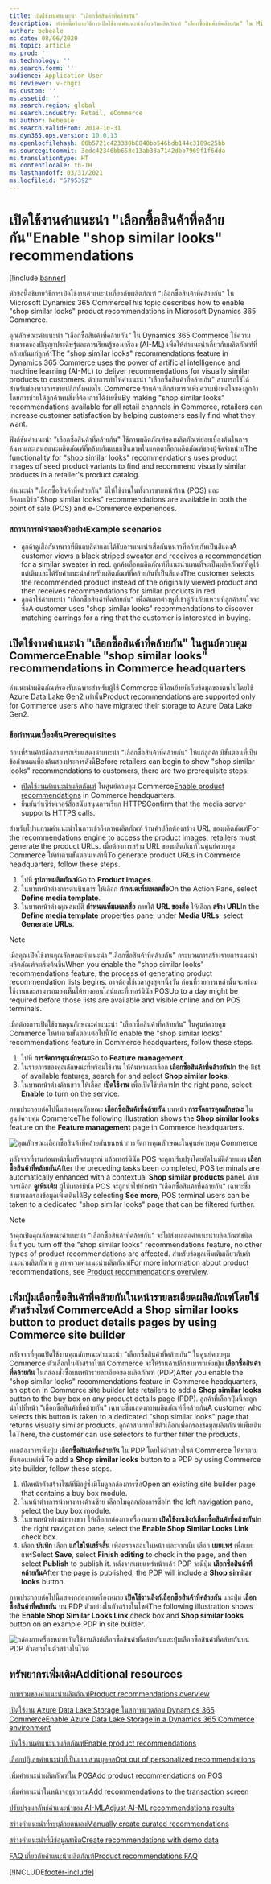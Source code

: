 ```yaml
---
title: เปิดใช้งานคำแนะนำ "เลือกซื้อสินค้าที่คล้ายกัน"
description: หัวข้อนี้อธิบายวิธีการเปิดใช้งานคำแนะนำเกี่ยวกับผลิตภัณฑ์ "เลือกซื้อสินค้าที่คล้ายกัน" ใน Microsoft Dynamics 365 Commerce
author: bebeale
ms.date: 08/06/2020
ms.topic: article
ms.prod: ''
ms.technology: ''
ms.search.form: ''
audience: Application User
ms.reviewer: v-chgri
ms.custom: ''
ms.assetid: ''
ms.search.region: global
ms.search.industry: Retail, eCommerce
ms.author: bebeale
ms.search.validFrom: 2019-10-31
ms.dyn365.ops.version: 10.0.13
ms.openlocfilehash: 06b5721c423330b8840bb546bdb144c3189c25bb
ms.sourcegitcommit: 3cdc42346bb653c13ab33a7142dbb7969f1f6dda
ms.translationtype: HT
ms.contentlocale: th-TH
ms.lasthandoff: 03/31/2021
ms.locfileid: "5795392"
---
```

# <a name="enable-shop-similar-looks-recommendations"></a><span data-ttu-id="3ba02-103">เปิดใช้งานคำแนะนำ "เลือกซื้อสินค้าที่คล้ายกัน"</span><span class="sxs-lookup"><span data-stu-id="3ba02-103">Enable "shop similar looks" recommendations</span></span>

[!include [banner](includes/banner.md)]

<span data-ttu-id="3ba02-104">หัวข้อนี้อธิบายวิธีการเปิดใช้งานคำแนะนำเกี่ยวกับผลิตภัณฑ์ "เลือกซื้อสินค้าที่คล้ายกัน" ใน Microsoft Dynamics 365 Commerce</span><span class="sxs-lookup"><span data-stu-id="3ba02-104">This topic describes how to enable "shop similar looks" product recommendations in Microsoft Dynamics 365 Commerce.</span></span>

<span data-ttu-id="3ba02-105">คุณลักษณะคำแนะนำ "เลือกซื้อสินค้าที่คล้ายกัน" ใน Dynamics 365 Commerce ใช้ความสามารถของปัญญาประดิษฐ์และการเรียนรู้ของเครื่อง (AI-ML) เพื่อให้คำแนะนำเกี่ยวกับผลิตภัณฑ์ที่คล้ายกันแก่ลูกค้า</span><span class="sxs-lookup"><span data-stu-id="3ba02-105">The "shop similar looks" recommendations feature in Dynamics 365 Commerce uses the power of artificial intelligence and machine learning (AI-ML) to deliver recommendations for visually similar products to customers.</span></span> <span data-ttu-id="3ba02-106">ด้วยการทำให้คำแนะนำ "เลือกซื้อสินค้าที่คล้ายกัน" สามารถใช้ได้สำหรับช่องทางการขายปลีกทั้งหมดใน Commerce ร้านค้าปลีกสามารถเพิ่มความพึงพอใจของลูกค้าโดยการช่วยให้ลูกค้าพบสิ่งที่ต้องการได้ง่ายขึ้น</span><span class="sxs-lookup"><span data-stu-id="3ba02-106">By making "shop similar looks" recommendations available for all retail channels in Commerce, retailers can increase customer satisfaction by helping customers easily find what they want.</span></span>

<span data-ttu-id="3ba02-107">ฟังก์ชันคำแนะนำ "เลือกซื้อสินค้าที่คล้ายกัน" ใช้ภาพผลิตภัณฑ์ของผลิตภัณฑ์ย่อยเบื้องต้นในการค้นหาและเสนอแนะผลิตภัณฑ์ที่คล้ายกันแบบเป็นภาพในแคตตาล็อกผลิตภัณฑ์ของผู้จัดจำหน่าย</span><span class="sxs-lookup"><span data-stu-id="3ba02-107">The functionality for "shop similar looks" recommendations uses product images of seed product variants to find and recommend visually similar products in a retailer's product catalog.</span></span> 

<span data-ttu-id="3ba02-108">คำแนะนำ "เลือกซื้อสินค้าที่คล้ายกัน" มีให้ใช้งานในทั้งการขายหน้าร้าน (POS) และอีคอมเมิร์ซ</span><span class="sxs-lookup"><span data-stu-id="3ba02-108">"Shop similar looks" recommendations are available in both the point of sale (POS) and e-Commerce experiences.</span></span>

### <a name="example-scenarios"></a><span data-ttu-id="3ba02-109">สถานการณ์จำลองตัวอย่าง</span><span class="sxs-lookup"><span data-stu-id="3ba02-109">Example scenarios</span></span>

- <span data-ttu-id="3ba02-110">ลูกค้าดูเสื้อกันหนาวที่มีแถบสีดำและได้รับการแนะนำเสื้อกันหนาวที่คล้ายกันเป็นสีแดง</span><span class="sxs-lookup"><span data-stu-id="3ba02-110">A customer views a black striped sweater and receives a recommendation for a similar sweater in red.</span></span> <span data-ttu-id="3ba02-111">ลูกค้าเลือกผลิตภัณฑ์ที่แนะนำแทนที่จะเป็นผลิตภัณฑ์ที่ดูไว้แต่เดิมและได้รับคำแนะนำสำหรับผลิตภัณฑ์ที่คล้ายกันที่เป็นสีแดง</span><span class="sxs-lookup"><span data-stu-id="3ba02-111">The customer selects the recommended product instead of the originally viewed product and then receives recommendations for similar products in red.</span></span> 
- <span data-ttu-id="3ba02-112">ลูกค้าใช้คำแนะนำ "เลือกซื้อสินค้าที่คล้ายกัน" เพื่อค้นหาต่างหูที่เข้าคู่กันกับแหวนที่ลูกค้าสนใจจะซื้อ</span><span class="sxs-lookup"><span data-stu-id="3ba02-112">A customer uses "shop similar looks" recommendations to discover matching earrings for a ring that the customer is interested in buying.</span></span>

## <a name="enable-shop-similar-looks-recommendations-in-commerce-headquarters"></a><span data-ttu-id="3ba02-113">เปิดใช้งานคำแนะนำ "เลือกซื้อสินค้าที่คล้ายกัน" ในศูนย์ควบคุม Commerce</span><span class="sxs-lookup"><span data-stu-id="3ba02-113">Enable "shop similar looks" recommendations in Commerce headquarters</span></span>

<span data-ttu-id="3ba02-114">คำแนะนำผลิตภัณฑ์รองรับเฉพาะสำหรับผู้ใช้ Commerce ที่โอนย้ายที่เก็บข้อมูลของตนไปโดยใช้ Azure Data Lake Gen2 เท่านั้น</span><span class="sxs-lookup"><span data-stu-id="3ba02-114">Product recommendations are supported only for Commerce users who have migrated their storage to Azure Data Lake Gen2.</span></span>

### <a name="prerequisites"></a><span data-ttu-id="3ba02-115">ข้อกำหนดเบื้องต้น</span><span class="sxs-lookup"><span data-stu-id="3ba02-115">Prerequisites</span></span>

<span data-ttu-id="3ba02-116">ก่อนที่ร้านค้าปลีกสามารถเริ่มแสดงคำแนะนำ "เลือกซื้อสินค้าที่คล้ายกัน" ให้แก่ลูกค้า มีขั้นตอนที่เป็นข้อกำหนดเบื้องต้นสองประการดังนี้</span><span class="sxs-lookup"><span data-stu-id="3ba02-116">Before retailers can begin to show "shop similar looks" recommendations to customers, there are two prerequisite steps:</span></span>

- <span data-ttu-id="3ba02-117">[เปิดใช้งานคำแนะนำผลิตภัณฑ์](enable-product-recommendations.md) ในศูนย์ควบคุม Commerce</span><span class="sxs-lookup"><span data-stu-id="3ba02-117">[Enable product recommendations](enable-product-recommendations.md) in Commerce headquarters.</span></span>
- <span data-ttu-id="3ba02-118">ยืนยันว่าเซิร์ฟเวอร์สื่อสนับสนุนการเรียก HTTPS</span><span class="sxs-lookup"><span data-stu-id="3ba02-118">Confirm that the media server supports HTTPS calls.</span></span>

<span data-ttu-id="3ba02-119">สำหรับโปรแกรมคำแนะนำในการเข้าถึงภาพผลิตภัณฑ์ ร้านค้าปลีกต้องสร้าง URL ของผลิตภัณฑ์</span><span class="sxs-lookup"><span data-stu-id="3ba02-119">For the recommendations engine to access the product images, retailers must generate the product URLs.</span></span> <span data-ttu-id="3ba02-120">เมื่อต้องการสร้าง URL ของผลิตภัณฑ์ในศูนย์ควบคุม Commerce ให้ทำตามขั้นตอนเหล่านี้</span><span class="sxs-lookup"><span data-stu-id="3ba02-120">To generate product URLs in Commerce headquarters, follow these steps.</span></span>

1. <span data-ttu-id="3ba02-121">ไปที่ **รูปภาพผลิตภัณฑ์**</span><span class="sxs-lookup"><span data-stu-id="3ba02-121">Go to **Product images**.</span></span>
1. <span data-ttu-id="3ba02-122">ในบานหน้าต่างการดำเนินการ ให้เลือก **กำหนดเท็มเพลตสื่อ**</span><span class="sxs-lookup"><span data-stu-id="3ba02-122">On the Action Pane, select **Define media template**.</span></span>
1. <span data-ttu-id="3ba02-123">ในบานหน้าต่างคุณสมบัติ **กำหนดเท็มเพลตสื่อ** ภายใต้ **URL ของสื่อ** ให้เลือก **สร้าง URL**</span><span class="sxs-lookup"><span data-stu-id="3ba02-123">In the **Define media template** properties pane, under **Media URLs**, select **Generate URLs**.</span></span>

> [!NOTE]
> <span data-ttu-id="3ba02-124">เมื่อคุณเปิดใช้งานคุณลักษณะคำแนะนำ "เลือกซื้อสินค้าที่คล้ายกัน" กระบวนการสร้างรายการแนะนำผลิตภัณฑ์จะเริ่มต้นขึ้น</span><span class="sxs-lookup"><span data-stu-id="3ba02-124">When you enable the "shop similar looks" recommendations feature, the process of generating product recommendation lists begins.</span></span> <span data-ttu-id="3ba02-125">อาจต้องใช้เวลาสูงสุดหนึ่งวัน ก่อนที่รายการเหล่านั้นจะพร้อมใช้งานและสามารถมองเห็นได้ทางออนไลน์และที่เทอร์มินัล POS</span><span class="sxs-lookup"><span data-stu-id="3ba02-125">Up to a day might be required before those lists are available and visible online and on POS terminals.</span></span>

<span data-ttu-id="3ba02-126">เมื่อต้องการเปิดใช้งานคุณลักษณะคำแนะนำ "เลือกซื้อสินค้าที่คล้ายกัน" ในศูนย์ควบคุม Commerce ให้ทำตามขั้นตอนต่อไปนี้</span><span class="sxs-lookup"><span data-stu-id="3ba02-126">To enable the "shop similar looks" recommendations feature in Commerce headquarters, follow these steps.</span></span>

1. <span data-ttu-id="3ba02-127">ไปที่ **การจัดการคุณลักษณะ**</span><span class="sxs-lookup"><span data-stu-id="3ba02-127">Go to **Feature management**.</span></span>
1. <span data-ttu-id="3ba02-128">ในรายการของคุณลักษณะที่พร้อมใช้งาน ให้ค้นหาและเลือก **เลือกซื้อสินค้าที่คล้ายกัน**</span><span class="sxs-lookup"><span data-stu-id="3ba02-128">In the list of available features, search for and select **Shop similar looks**.</span></span>
1. <span data-ttu-id="3ba02-129">ในบานหน้าต่างด้านขวา ให้เลือก **เปิดใช้งาน** เพื่อเปิดใช้บริการ</span><span class="sxs-lookup"><span data-stu-id="3ba02-129">In the right pane, select **Enable** to turn on the service.</span></span>

<span data-ttu-id="3ba02-130">ภาพประกอบต่อไปนี้แสดงคุณลักษณะ **เลือกซื้อสินค้าที่คล้ายกัน** บนหน้า **การจัดการคุณลักษณะ** ในศูนย์ควบคุม Commerce</span><span class="sxs-lookup"><span data-stu-id="3ba02-130">The following illustration shows the **Shop similar looks** feature on the **Feature management** page in Commerce headquarters.</span></span>

![คุณลักษณะเลือกซื้อสินค้าที่คล้ายกันบนหน้าการจัดการคุณลักษณะในศูนย์ควบคุม Commerce](./media/enableshopsimilarlooks.png)

<span data-ttu-id="3ba02-132">หลังจากที่งานก่อนหน้านี้เสร็จสมบูรณ์ แล้วเทอร์มินัล POS จะถูกปรับปรุงโดยอัตโนมัติด้วยแผง **เลือกซื้อสินค้าที่คล้ายกัน**</span><span class="sxs-lookup"><span data-stu-id="3ba02-132">After the preceding tasks been completed, POS terminals are automatically enhanced with a contextual **Shop similar products** panel.</span></span> <span data-ttu-id="3ba02-133">ด้วยการเลือก **ดูเพิ่มเติม** ผู้ใช้เทอร์มินัล POS จะถูกนำไปยังหน้า "เลือกซื้อสินค้าที่คล้ายกัน" เฉพาะซึ่งสามารถกรองข้อมูลเพิ่มเติมได้</span><span class="sxs-lookup"><span data-stu-id="3ba02-133">By selecting **See more**, POS terminal users can be taken to a dedicated "shop similar looks" page that can be filtered further.</span></span>

> [!NOTE]
> <span data-ttu-id="3ba02-134">ถ้าคุณปิดคุณลักษณะคำแนะนำ "เลือกซื้อสินค้าที่คล้ายกัน" จะไม่ส่งผลต่อคำแนะนำผลิตภัณฑ์ชนิดอื่น</span><span class="sxs-lookup"><span data-stu-id="3ba02-134">If you turn off the "shop similar looks" recommendations feature, no other types of product recommendations are affected.</span></span> <span data-ttu-id="3ba02-135">สำหรับข้อมูลเพิ่มเติมเกี่ยวกับคำแนะนำผลิตภัณฑ์ ดู [ภาพรวมคำแนะนำผลิตภัณฑ์](product-recommendations.md)</span><span class="sxs-lookup"><span data-stu-id="3ba02-135">For more information about product recommendations, see [Product recommendations overview](product-recommendations.md).</span></span>

## <a name="add-a-shop-similar-looks-button-to-product-details-pages-by-using-commerce-site-builder"></a><span data-ttu-id="3ba02-136">เพิ่มปุ่มเลือกซื้อสินค้าที่คล้ายกันในหน้ารายละเอียดผลิตภัณฑ์โดยใช้ตัวสร้างไซต์ Commerce</span><span class="sxs-lookup"><span data-stu-id="3ba02-136">Add a Shop similar looks button to product details pages by using Commerce site builder</span></span>

<span data-ttu-id="3ba02-137">หลังจากที่คุณเปิดใช้งานคุณลักษณะคำแนะนำ "เลือกซื้อสินค้าที่คล้ายกัน" ในศูนย์ควบคุม Commerce ตัวเลือกในตัวสร้างไซต์ Commerce จะให้ร้านค้าปลีกสามารถเพิ่มปุ่ม **เลือกซื้อสินค้าที่คล้ายกัน** ในกล่องสั่งซื้อบนหน้ารายละเอียดของผลิตภัณฑ์ (PDP)</span><span class="sxs-lookup"><span data-stu-id="3ba02-137">After you enable the "shop similar looks" recommendations feature in Commerce headquarters, an option in Commerce site builder lets retailers to add a **Shop similar looks** button to the buy box on any product details page (PDP).</span></span> <span data-ttu-id="3ba02-138">ลูกค้าที่เลือกปุ่มนี้จะถูกนำไปที่หน้า "เลือกซื้อสินค้าที่คล้ายกัน" เฉพาะซึ่งแสดงภาพผลิตภัณฑ์ที่คล้ายกัน</span><span class="sxs-lookup"><span data-stu-id="3ba02-138">A customer who selects this button is taken to a dedicated "shop similar looks" page that returns visually similar products.</span></span> <span data-ttu-id="3ba02-139">ลูกค้าสามารถใช้ตัวเลือกเพื่อกรองข้อมูลผลิตภัณฑ์เพิ่มเติมได้</span><span class="sxs-lookup"><span data-stu-id="3ba02-139">There, the customer can use selectors to further filter the products.</span></span>

<span data-ttu-id="3ba02-140">หากต้องการเพิ่มปุ่ม **เลือกซื้อสินค้าที่คล้ายกัน** ใน PDP โดยใช้ตัวสร้างไซต์ Commerce ให้ทำตามขั้นตอนเหล่านี้</span><span class="sxs-lookup"><span data-stu-id="3ba02-140">To add a **Shop similar looks** button to a PDP by using Commerce site builder, follow these steps.</span></span>

1. <span data-ttu-id="3ba02-141">เปิดหน้าตัวสร้างไซต์ที่มีอยู่ซึ่งมีโมดูลกล่องการซื้อ</span><span class="sxs-lookup"><span data-stu-id="3ba02-141">Open an existing site builder page that contains a buy box module.</span></span>
1. <span data-ttu-id="3ba02-142">ในหน้าต่างการนำทางทางด้านซ้าย เลือกโมดูลกล่องการซื้อ</span><span class="sxs-lookup"><span data-stu-id="3ba02-142">In the left navigation pane, select the buy box module.</span></span>
1. <span data-ttu-id="3ba02-143">ในบานหน้าต่างนำทางขวา ให้เลือกกล่องกาเครื่องหมาย **เปิดใช้งานลิงก์เลือกซื้อสินค้าที่คล้ายกัน**</span><span class="sxs-lookup"><span data-stu-id="3ba02-143">In the right navigation pane, select the **Enable Shop Similar Looks Link** check box.</span></span>
1. <span data-ttu-id="3ba02-144">เลือก **บันทึก** เลือก **แก้ไขให้เสร็จสิ้น** เพื่อตรวจสอบในหน้า และจากนั้น เลือก **เผยแพร่** เพื่อเผยแพร่</span><span class="sxs-lookup"><span data-stu-id="3ba02-144">Select **Save**, select **Finish editing** to check in the page, and then select **Publish** to publish it.</span></span> <span data-ttu-id="3ba02-145">หลังจากเผยแพร่หน้าแล้ว PDP จะมีปุ่ม **เลือกซื้อสินค้าที่คล้ายกัน**</span><span class="sxs-lookup"><span data-stu-id="3ba02-145">After the page is published, the PDP will include a **Shop similar looks** button.</span></span>

<span data-ttu-id="3ba02-146">ภาพประกอบต่อไปนี้แสดงกล่องกาเครื่องหมาย **เปิดใช้งานลิงก์เลือกซื้อสินค้าที่คล้ายกัน** และปุ่ม **เลือกซื้อสินค้าที่คล้ายกัน** บน PDP ตัวอย่างในตัวสร้างในไซต์</span><span class="sxs-lookup"><span data-stu-id="3ba02-146">The following illustration shows the **Enable Shop Similar Looks Link** check box and **Shop similar looks** button on an example PDP in site builder.</span></span>

![กล่องกาเครื่องหมายเปิดใช้งานลิงก์เลือกซื้อสินค้าที่คล้ายกันและปุ่มเลือกซื้อสินค้าที่คล้ายกันบน PDP ตัวอย่างในตัวสร้างในไซต์](./media/SSLecomtooling.png)

## <a name="additional-resources"></a><span data-ttu-id="3ba02-148">ทรัพยากรเพิ่มเติม</span><span class="sxs-lookup"><span data-stu-id="3ba02-148">Additional resources</span></span>

[<span data-ttu-id="3ba02-149">ภาพรวมของคำแนะนำผลิตภัณฑ์</span><span class="sxs-lookup"><span data-stu-id="3ba02-149">Product recommendations overview</span></span>](product-recommendations.md)

[<span data-ttu-id="3ba02-150">เปิดใช้งาน Azure Data Lake Storage ในสภาพแวดล้อม Dynamics 365 Commerce</span><span class="sxs-lookup"><span data-stu-id="3ba02-150">Enable Azure Data Lake Storage in a Dynamics 365 Commerce environment</span></span>](enable-adls-environment.md)

[<span data-ttu-id="3ba02-151">เปิดใช้งานคำแนะนำผลิตภัณฑ์</span><span class="sxs-lookup"><span data-stu-id="3ba02-151">Enable product recommendations</span></span>](enable-product-recommendations.md)

[<span data-ttu-id="3ba02-152">เลือกปฏิเสธคำแนะนำที่เป็นแบบส่วนบุคคล</span><span class="sxs-lookup"><span data-stu-id="3ba02-152">Opt out of personalized recommendations</span></span>](personalization-gdpr.md)

[<span data-ttu-id="3ba02-153">เพิ่มคำแนะนำผลิตภัณฑ์ใน POS</span><span class="sxs-lookup"><span data-stu-id="3ba02-153">Add product recommendations on POS</span></span>](product.md)

[<span data-ttu-id="3ba02-154">เพิ่มคำแนะนำในหน้าจอธุรกรรม</span><span class="sxs-lookup"><span data-stu-id="3ba02-154">Add recommendations to the transaction screen</span></span>](add-recommendations-control-pos-screen.md)

[<span data-ttu-id="3ba02-155">ปรับปรุงผลลัพธ์คำแนะนำของ AI-ML</span><span class="sxs-lookup"><span data-stu-id="3ba02-155">Adjust AI-ML recommendations results</span></span>](modify-product-recommendation-results.md)

[<span data-ttu-id="3ba02-156">สร้างคำแนะนำที่ระบุด้วยตนเอง</span><span class="sxs-lookup"><span data-stu-id="3ba02-156">Manually create curated recommendations</span></span>](create-editorial-recommendation-lists.md)

[<span data-ttu-id="3ba02-157">สร้างคำแนะนำที่มีข้อมูลสาธิต</span><span class="sxs-lookup"><span data-stu-id="3ba02-157">Create recommendations with demo data</span></span>](product-recommendations-demo-data.md)

[<span data-ttu-id="3ba02-158">FAQ เกี่ยวกับคำแนะนำผลิตภัณฑ์</span><span class="sxs-lookup"><span data-stu-id="3ba02-158">Product recommendations FAQ</span></span>](faq-recommendations.md)


[!INCLUDE[footer-include](../includes/footer-banner.md)]
